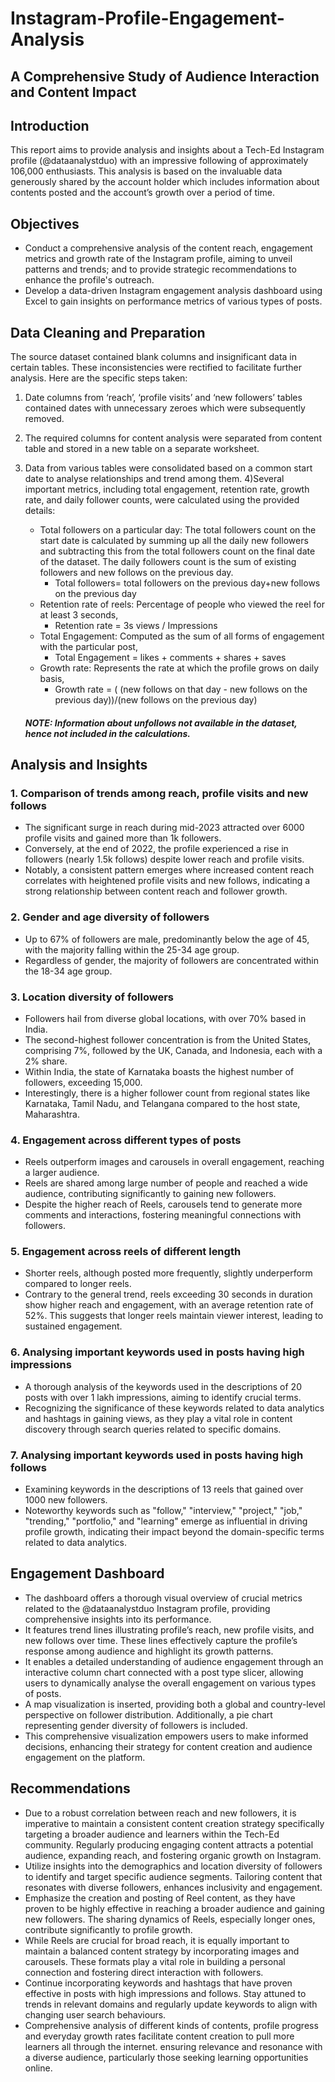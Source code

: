 # Instagram-Profile-Engagement-Analysis
## A Comprehensive Study of Audience Interaction and Content Impact
## Introduction
This report aims to provide analysis and insights about a Tech-Ed Instagram profile (@dataanalystduo) with an impressive following of approximately 106,000 enthusiasts. This analysis is based on the invaluable data generously shared by the account holder which includes information about contents posted and the account’s growth over a period of time.

## Objectives
* Conduct a comprehensive analysis of the content reach, engagement metrics and growth rate of the Instagram profile, aiming to unveil patterns and trends; and to provide strategic recommendations to enhance the profile's outreach.
* Develop a data-driven Instagram engagement analysis dashboard using Excel to gain insights on performance metrics of various types of posts.

## Data Cleaning and Preparation
The source dataset contained blank columns and insignificant data in certain tables. These inconsistencies were rectified to facilitate further analysis. Here are the specific steps taken:
1) Date columns from ‘reach’, ‘profile visits’ and ‘new followers’ tables contained dates with unnecessary zeroes which were subsequently removed.
2) The required columns for content analysis were separated from content table and stored in a new table on a separate worksheet.
3) Data from various tables were consolidated based on a common start date to analyse relationships and trend among them.
4)Several important metrics, including total engagement, retention rate, growth rate, and daily follower counts, were calculated using the provided details:
	* Total followers on a particular day: 
	The total followers count on the start date is calculated by summing up all the daily new followers and subtracting this from the total followers count on the final date of the dataset.
	The daily followers count is the sum of existing followers and new follows on the previous day. 
		* Total followers= total followers on the previous day+new follows on the previous day  
	* Retention rate of reels: Percentage of people who viewed the reel for at least 3 seconds,
		* Retention rate = 3s views /  Impressions 
	* Total Engagement: Computed as the sum of all forms of engagement with the particular post,
 		* Total Engagement =  likes + comments + shares + saves
	* Growth rate: Represents the rate at which the profile grows on daily basis,
		* Growth rate =  ( (new follows on that day - new follows on the previous day))/(new follows on the previous day)

	##### NOTE: 	Information about unfollows not available in the dataset, hence not included in the calculations.

## Analysis and Insights
### 1.	Comparison of trends among reach, profile visits and new follows
 
* The significant surge in reach during mid-2023 attracted over 6000 profile visits and gained more than 1k followers. 
* Conversely, at the end of 2022, the profile experienced a rise in followers (nearly 1.5k follows) despite lower reach and profile visits.
* Notably, a consistent pattern emerges where increased content reach correlates with heightened profile visits and new follows, indicating a strong relationship between content reach and follower growth.

### 2.	Gender and age diversity of followers
 	   
* Up to 67% of followers are male, predominantly below the age of 45, with the majority falling within the 25-34 age group.
* Regardless of gender, the majority of followers are concentrated within the 18-34 age group.

### 3.	Location diversity of followers
 	 	
* Followers hail from diverse global locations, with over 70% based in India.
* The second-highest follower concentration is from the United States, comprising 7%, followed by the UK, Canada, and Indonesia, each with a 2% share.
* Within India, the state of Karnataka boasts the highest number of followers, exceeding 15,000.
* Interestingly, there is a higher follower count from regional states like Karnataka, Tamil Nadu, and Telangana compared to the host state, Maharashtra.

### 4.	Engagement across different types of posts

* Reels outperform images and carousels in overall engagement, reaching a larger audience.
* Reels are shared among large number of people and reached a wide audience, contributing significantly to gaining new followers.
* Despite the higher reach of Reels, carousels tend to generate more comments and interactions, fostering meaningful connections with followers.

### 5.	Engagement across reels of different length 
 
* Shorter reels, although posted more frequently, slightly underperform compared to longer reels.
* Contrary to the general trend, reels exceeding 30 seconds in duration show higher reach and engagement, with an average retention rate of 52%. This suggests that longer reels maintain viewer interest, leading to sustained engagement.

### 6.	Analysing important keywords used in posts having high impressions 
  
* A thorough analysis of the keywords used in the descriptions of 20 posts with over 1 lakh impressions, aiming to identify crucial terms.
* Recognizing the significance of these keywords related to data analytics and hashtags in gaining views, as they play a vital role in content discovery through search queries related to specific domains.

### 7.	Analysing important keywords used in posts having high follows 
  		
* Examining keywords in the descriptions of 13 reels that gained over 1000 new followers.
* Noteworthy keywords such as "follow," "interview," "project," "job," "trending," "portfolio," and "learning" emerge as influential in driving profile growth, indicating their impact beyond the domain-specific terms related to data analytics.

## Engagement Dashboard
 
* The dashboard offers a thorough visual overview of crucial metrics related to the @dataanalystduo Instagram profile, providing comprehensive insights into its performance. 
* It features trend lines illustrating profile’s reach, new profile visits, and new follows over time. These lines effectively capture the profile’s response among audience and highlight its growth patterns.
* It enables a detailed understanding of audience engagement through an interactive column chart connected with a post type slicer, allowing users to dynamically analyse the overall engagement on various types of posts.
* A map visualization is inserted, providing both a global and country-level perspective on follower distribution. Additionally, a pie chart representing gender diversity of followers is included.
* This comprehensive visualization empowers users to make informed decisions, enhancing their strategy for content creation and audience engagement on the platform.

## Recommendations
* Due to a robust correlation between reach and new followers, it is imperative to maintain a consistent content creation strategy specifically targeting a broader audience and learners within the Tech-Ed community. Regularly producing engaging content attracts a potential audience, expanding reach, and fostering organic growth on Instagram.
* Utilize insights into the demographics and location diversity of followers to identify and target specific audience segments. Tailoring content that resonates with diverse followers, enhances inclusivity and engagement.
* Emphasize the creation and posting of Reel content, as they have proven to be highly effective in reaching a broader audience and gaining new followers. The sharing dynamics of Reels, especially longer ones, contribute significantly to profile growth.
* While Reels are crucial for broad reach, it is equally important to maintain a balanced content strategy by incorporating images and carousels. These formats play a vital role in building a personal connection and fostering direct interaction with followers.
* Continue incorporating keywords and hashtags that have proven effective in posts with high impressions and follows. Stay attuned to trends in relevant domains and regularly update keywords to align with changing user search behaviours.
* Comprehensive analysis of different kinds of contents, profile progress and everyday growth rates facilitate content creation to pull more learners all through the internet. ensuring relevance and resonance with a diverse audience, particularly those seeking learning opportunities online.
 


